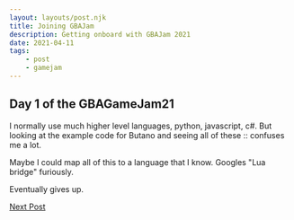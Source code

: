 ```yaml
---
layout: layouts/post.njk
title: Joining GBAJam
description: Getting onboard with GBAJam 2021
date: 2021-04-11
tags:
    - post
    - gamejam
---
```


> 
## Day 1 of the GBAGameJam21

I normally use much higher level languages, python, javascript, c#. But looking at the example code for Butano and seeing all of these :: confuses me a lot.

Maybe I could map all of this to a language that I know. Googles "Lua bridge" furiously.

Eventually gives up.

[Next Post](/post/day-2)
